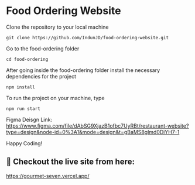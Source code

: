 # Food Ordering Website

Clone the repository to your local machine

```
git clone https://github.com/IndunJD/food-ordering-website.git
```

Go to the food-ordering folder

```
cd food-ordering
```

After going inside the food-ordering folder install the necessary dependencies for the project

```
npm install
```

To run the project on your machine, type 
```
npm run start
```

Figma Deisgn Link: https://www.figma.com/file/dAbSG9XjazB1ofbc7UyRBt/restaurant-website?type=design&node-id=0%3A1&mode=design&t=gBaMS8glmd0DiYH7-1

Happy Coding!




## **🚀 Checkout the live site from here:**
https://gourmet-seven.vercel.app/
